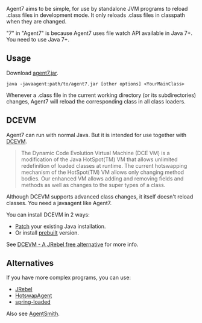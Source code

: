 Agent7 aims to be simple, for use by standalone JVM programs to reload .class
files in development mode. It only reloads .class files in classpath when they
are changed.

"7" in "Agent7" is because Agent7 uses file watch API available in Java 7+.
You need to use Java 7+.

## Usage

Download [agent7.jar](https://github.com/xitrum-framework/agent7/releases/download/v1.0/agent7-1.0.jar).

```
java -javaagent:path/to/agent7.jar [other options] <YourMainClass>
```

Whenever a .class file in the current working directory (or its subdirectories)
changes, Agent7 will reload the corresponding class in all class loaders.

## DCEVM

Agent7 can run with normal Java. But it is intended for use together with
[DCEVM](https://github.com/dcevm/dcevm).

> The Dynamic Code Evolution Virtual Machine (DCE VM) is a modification of the Java HotSpot(TM) VM that allows unlimited redefinition of loaded classes at runtime. The current hotswapping mechanism of the HotSpot(TM) VM allows only changing method bodies. Our enhanced VM allows adding and removing fields and methods as well as changes to the super types of a class.

Although DCEVM supports advanced class changes, it itself doesn't reload classes.
You need a javaagent like Agent7.

You can install DCEVM in 2 ways:
* [Patch](https://github.com/dcevm/dcevm/releases) your existing Java installation.
* Or install [prebuilt](http://dcevm.nentjes.com/) version.

See [DCEVM - A JRebel free alternative](http://javainformed.blogspot.jp/2014/01/jrebel-free-alternative.html)
for more info.

## Alternatives

If you have more complex programs, you can use:
* [JRebel](http://zeroturnaround.com/software/jrebel/)
* [HotswapAgent](https://github.com/HotswapProjects/HotswapAgent)
* [spring-loaded](https://github.com/spring-projects/spring-loaded)

Also see [AgentSmith](https://github.com/ffissore/agentsmith).

